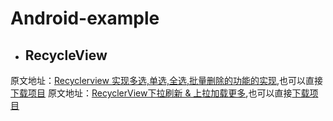# Android-example
* ## RecycleView
原文地址：[Recyclerview 实现多选,单选,全选,批量删除的功能的实现](https://github.com/guohaosir/RecyclerDemo/tree/master/RecycleviewCheckBoxDemo),也可以直接[下载项目](https://github.com/LeeYKKK/Android-example/blob/master/RecycleView/RecycleviewCheckBoxDemo.zip)
原文地址：[RecyclerView下拉刷新 & 上拉加载更多](https://github.com/alidili/Demos/tree/master/RecyclerViewRefreshDemo),也可以直接[下载项目](https://github.com/LeeYKKK/Android-example/blob/master/RecycleView/RecyclerViewRefreshDemo.zip)


